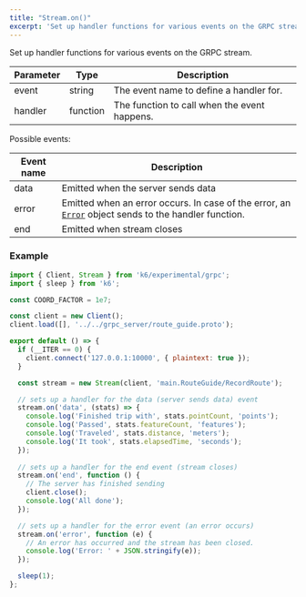 ```yaml
---
title: "Stream.on()"
excerpt: 'Set up handler functions for various events on the GRPC stream.'
---
```


Set up handler functions for various events on the GRPC stream.

| Parameter | Type     | Description                                  |
| --------- | -------- | -------------------------------------------- |
| event     | string   | The event name to define a handler for.     |
| handler  | function | The function to call when the event happens. |

Possible events:

| Event name | Description |
| --------- | -------- |
| data       | Emitted when the server sends data|
| error    | Emitted when an error occurs. In case of the error, an [`Error`](/javascript-api/k6-experimental/grpc/stream/error/) object sends to the handler function.|
| end      | Emitted when stream closes |


### Example

<div class="code-group" data-props='{"labels": ["Simple example"], "lineNumbers": [true]}'>

```javascript
import { Client, Stream } from 'k6/experimental/grpc';
import { sleep } from 'k6';

const COORD_FACTOR = 1e7;

const client = new Client();
client.load([], '../../grpc_server/route_guide.proto');

export default () => {
  if (__ITER == 0) {
    client.connect('127.0.0.1:10000', { plaintext: true });
  }

  const stream = new Stream(client, 'main.RouteGuide/RecordRoute');

  // sets up a handler for the data (server sends data) event 
  stream.on('data', (stats) => {
    console.log('Finished trip with', stats.pointCount, 'points');
    console.log('Passed', stats.featureCount, 'features');
    console.log('Traveled', stats.distance, 'meters');
    console.log('It took', stats.elapsedTime, 'seconds');
  });
  
  // sets up a handler for the end event (stream closes)
  stream.on('end', function () {
    // The server has finished sending
    client.close();
    console.log('All done');
  });

  // sets up a handler for the error event (an error occurs)
  stream.on('error', function (e) {
    // An error has occurred and the stream has been closed.
    console.log('Error: ' + JSON.stringify(e));
  });

  sleep(1);
};
```
</div>
